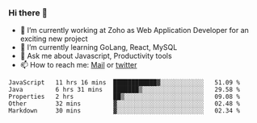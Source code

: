 ### Hi there 👋

- 🔭 I’m currently working at Zoho as Web Application Developer for an exciting new project
- 🌱 I’m currently learning GoLang, React, MySQL
- 💬 Ask me about Javascript, Productivity tools 
- 📫 How to reach me: [Mail](mailto:kvaishak47@gmail.com) or [twitter](https://twitter.com/_kvaishak)

<!--START_SECTION:waka-->
```text
JavaScript   11 hrs 16 mins  ████████████▓░░░░░░░░░░░░   51.09 % 
Java         6 hrs 31 mins   ███████▒░░░░░░░░░░░░░░░░░   29.58 % 
Properties   2 hrs           ██▒░░░░░░░░░░░░░░░░░░░░░░   09.08 % 
Other        32 mins         ▓░░░░░░░░░░░░░░░░░░░░░░░░   02.48 % 
Markdown     30 mins         ▓░░░░░░░░░░░░░░░░░░░░░░░░   02.34 % 
```
<!--END_SECTION:waka-->
